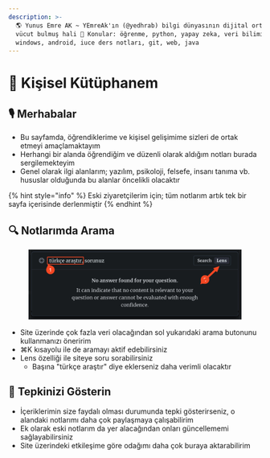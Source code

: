 ```yaml
---
description: >-
  🌎 Yunus Emre AK ~ YEmreAk'ın (@yedhrab) bilgi dünyasının dijital ortamda
  vücut bulmuş hali 🚀 Konular: öğrenme, python, yapay zeka, veri bilimi,
  windows, android, iuce ders notları, git, web, java
---
```


# 📖 Kişisel Kütüphanem

## 🎙️ Merhabalar

* Bu sayfamda, öğrendiklerime ve kişisel gelişimime sizleri de ortak etmeyi amaçlamaktayım
* Herhangi bir alanda öğrendiğim ve düzenli olarak aldığım notları burada sergilemekteyim
* Genel olarak ilgi alanlarım; yazılım, psikoloji, felsefe, insanı tanıma vb. hususlar olduğunda bu alanlar öncelikli olacaktır

{% hint style="info" %}
Eski ziyaretçilerim için; tüm notlarım artık tek bir sayfa içerisinde derlenmiştir
{% endhint %}

## 🔍 Notlarımda Arama

<figure><img src=".gitbook/assets/image.png" alt=""><figcaption></figcaption></figure>

* Site üzerinde çok fazla veri olacağından sol yukarıdaki arama butonunu kullanmanızı öneririm
* ⌘K kısayolu ile de aramayı aktif edebilirsiniz
* Lens özelliği ile siteye soru sorabilirsiniz
  * Başına "türkçe araştır" diye eklerseniz daha verimli olacaktır

## 🌟 Tepkinizi Gösterin

* İçeriklerimin size faydalı olması durumunda tepki gösterirseniz, o alandaki notlarımı daha çok paylaşmaya çalışabilirim
* Ek olarak eski notlarım da yer alacağından onları güncellememi sağlayabilirsiniz
* Site üzerindeki etkileşime göre odağımı daha çok buraya aktarabilirim
